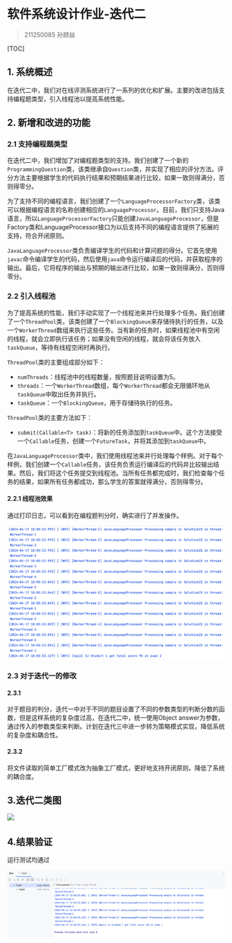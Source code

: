 # 软件系统设计作业-迭代二

> 211250085 孙顾燚

[TOC]

## 1. 系统概述

在迭代二中，我们对在线评测系统进行了一系列的优化和扩展。主要的改进包括支持编程题类型，引入线程池以提高系统性能。

## 2. 新增和改进的功能

### 2.1 支持编程题类型

在迭代二中，我们增加了对编程题类型的支持。我们创建了一个新的`ProgrammingQuestion`类，该类继承自`Question`类，并实现了相应的评分方法。评分方法主要根据学生的代码执行结果和预期结果进行比较，如果一致则得满分，否则得零分。

为了支持不同的编程语言，我们创建了一个`LanguageProcessorFactory`类，该类可以根据编程语言的名称创建相应的`LanguageProcessor`。目前，我们只支持Java语言，所以`LanguageProcessorFactory`只能创建`JavaLanguageProcessor`，但是Factory类和LanguageProcessor接口为以后支持不同的编程语言提供了拓展的支持，符合开闭原则。

`JavaLanguageProcessor`类负责编译学生的代码和计算问题的得分。它首先使用`javac`命令编译学生的代码，然后使用`java`命令运行编译后的代码，并获取程序的输出。最后，它将程序的输出与预期的输出进行比较，如果一致则得满分，否则得零分。

### 2.2 引入线程池

为了提高系统的性能，我们手动实现了一个线程池来并行处理多个任务。我们创建了一个`ThreadPool`类，该类创建了一个`BlockingQueue`来存储待执行的任务，以及一个`WorkerThread`数组来执行这些任务。当有新的任务时，如果线程池中有空闲的线程，就会立即执行该任务；如果没有空闲的线程，就会将该任务放入`taskQueue`，等待有线程空闲时再执行。

`ThreadPool`类的主要组成部分如下：

- `numThreads`：线程池中的线程数量，按照题目说明设置为5。
- `threads`：一个`WorkerThread`数组，每个`WorkerThread`都会无限循环地从`taskQueue`中取出任务并执行。
- `taskQueue`：一个`BlockingQueue`，用于存储待执行的任务。

`ThreadPool`类的主要方法如下：

- `submit(Callable<T> task)`：将新的任务添加到`taskQueue`中。这个方法接受一个`Callable`任务，创建一个`FutureTask`，并将其添加到`taskQueue`中。

在`JavaLanguageProcessor`类中，我们使用线程池来并行处理每个样例。对于每个样例，我们创建一个`Callable`任务，该任务负责运行编译后的代码并比较输出结果。然后，我们将这个任务提交到线程池。当所有任务都完成时，我们检查每个任务的结果，如果所有任务都成功，那么学生的答案就得满分，否则得零分。


#### 2.2.1 线程池效果

通过打印日志，可以看到在编程题判分时，确实进行了并发操作。

![img](img.png)

### 2.3 对于迭代一的修改

#### 2.3.1

对于题目的判分，迭代一中对于不同的题目设置了不同的参数类型的判断分数的函数，但是这样系统的复杂度过高，在迭代二中，统一使用Object answer为参数，通过传入的参数类型来判断。计划在迭代三中进一步转为策略模式实现，降低系统的复杂度和耦合性。

#### 2.3.2

将文件读取的简单工厂模式改为抽象工厂模式，更好地支持开闭原则，降低了系统的耦合度。

## 3.迭代二类图

<img src='https://box.nju.edu.cn/f/cfe6fae2c33f4f2285ff/?dl=1'>

## 4.结果验证

运行测试均通过

![img_1](img_1.png)
